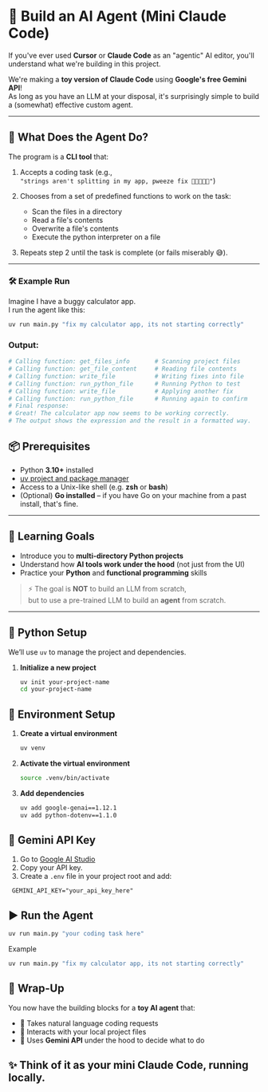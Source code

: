 # 🧠 Build an AI Agent (Mini Claude Code)

If you've ever used **Cursor** or **Claude Code** as an "agentic" AI editor, you'll understand what we're building in this project.

We're making a **toy version of Claude Code** using **Google's free Gemini API**!  
As long as you have an LLM at your disposal, it's surprisingly simple to build a (somewhat) effective custom agent.

---

## 🚀 What Does the Agent Do?

The program is a **CLI tool** that:

1. Accepts a coding task (e.g.,  
   `"strings aren't splitting in my app, pweeze fix 🥺👉🏽👈🏽"`)

2. Chooses from a set of predefined functions to work on the task:
   - Scan the files in a directory
   - Read a file's contents
   - Overwrite a file's contents
   - Execute the python interpreter on a file

3. Repeats step 2 until the task is complete (or fails miserably 😅).

---

### 🛠 Example Run

Imagine I have a buggy calculator app.  
I run the agent like this:

```bash
uv run main.py "fix my calculator app, its not starting correctly"
```
### Output:

```bash
# Calling function: get_files_info       # Scanning project files
# Calling function: get_file_content     # Reading file contents
# Calling function: write_file           # Writing fixes into file
# Calling function: run_python_file      # Running Python to test
# Calling function: write_file           # Applying another fix
# Calling function: run_python_file      # Running again to confirm
# Final response:
# Great! The calculator app now seems to be working correctly. 
# The output shows the expression and the result in a formatted way.
```

## 📦 Prerequisites

- Python **3.10+** installed  
- [uv project and package manager](https://github.com/astral-sh/uv)  
- Access to a Unix-like shell (e.g. **zsh** or **bash**)  
- (Optional) **Go installed** – if you have Go on your machine from a past install, that's fine.   

---

## 🎯 Learning Goals

- Introduce you to **multi-directory Python projects**  
- Understand how **AI tools work under the hood** (not just from the UI)  
- Practice your **Python** and **functional programming** skills  

> ⚡ The goal is **NOT** to build an LLM from scratch,  
> but to use a pre-trained LLM to build an **agent** from scratch.  

---

## 🐍 Python Setup

We’ll use `uv` to manage the project and dependencies.

1. **Initialize a new project**
   ```bash
   uv init your-project-name
   cd your-project-name
   ```
## 🔧 Environment Setup

1. **Create a virtual environment**
   ```bash
   uv venv
   ```
2. **Activate the virtual environment**

   ```bash
   source .venv/bin/activate
   ```
3. **Add dependencies**

   ```bash
   uv add google-genai==1.12.1
   uv add python-dotenv==1.1.0
   ```
## 🔑 Gemini API Key

1. Go to [Google AI Studio](https://aistudio.google.com/app/apikey)  
2. Copy your API key.  
3. Create a `.env` file in your project root and add:  

  ```env
   GEMINI_API_KEY="your_api_key_here"
  ```
## ▶️ Run the Agent

```bash
uv run main.py "your coding task here"
```

Example
```bash
uv run main.py "fix my calculator app, its not starting correctly"
```

## 🏁 Wrap-Up

You now have the building blocks for a **toy AI agent** that:

- 📝 Takes natural language coding requests  
- 📂 Interacts with your local project files  
- 🤖 Uses **Gemini API** under the hood to decide what to do  

✨ Think of it as your **mini Claude Code**, running locally.  
---




